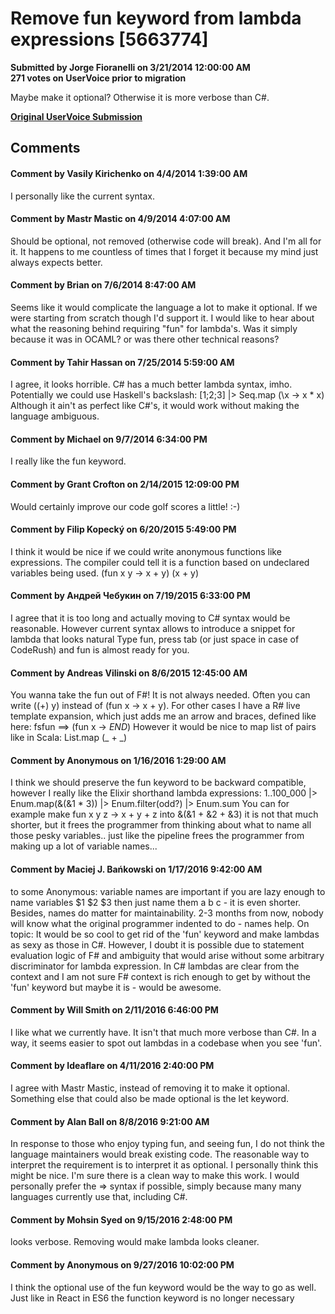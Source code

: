 # Remove fun keyword from lambda expressions [5663774] #

**Submitted by Jorge Fioranelli on 3/21/2014 12:00:00 AM**  
**271 votes on UserVoice prior to migration**  

Maybe make it optional?
Otherwise it is more verbose than C#.



**[Original UserVoice Submission](https://fslang.uservoice.com/forums/245727-f-language/suggestions/5663774)**


## Comments ##


#### Comment by Vasily Kirichenko on 4/4/2014 1:39:00 AM ####
I personally like the current syntax.


#### Comment by Mastr Mastic on 4/9/2014 4:07:00 AM ####
Should be optional, not removed (otherwise code will break).
And I'm all for it.
It happens to me countless of times that I forget it because my mind just always expects better.


#### Comment by Brian on 7/6/2014 8:47:00 AM ####
Seems like it would complicate the language a lot to make it optional. If we were starting from scratch though I'd support it. I would like to hear about what the reasoning behind requiring "fun" for lambda's. Was it simply because it was in OCAML? or was there other technical reasons?


#### Comment by Tahir Hassan on 7/25/2014 5:59:00 AM ####
I agree, it looks horrible. C# has a much better lambda syntax, imho.
Potentially we could use Haskell's backslash:
[1;2;3] |> Seq.map (\x -> x * x)
Although it ain't as perfect like C#'s, it would work without making the language ambiguous.


#### Comment by Michael on 9/7/2014 6:34:00 PM ####
I really like the fun keyword.


#### Comment by Grant Crofton on 2/14/2015 12:09:00 PM ####
Would certainly improve our code golf scores a little! :-)


#### Comment by Filip Kopecký on 6/20/2015 5:49:00 PM ####
I think it would be nice if we could write anonymous functions like expressions. The compiler could tell it is a function based on undeclared variables being used.
(fun x y -> x + y)
(x + y)


#### Comment by Андрей Чебукин on 7/19/2015 6:33:00 PM ####
I agree that it is too long and actually moving to C# syntax would be reasonable.
However current syntax allows to introduce a snippet for lambda that looks natural
Type fun, press tab (or just space in case of CodeRush) and fun is almost ready for you.


#### Comment by Andreas Vilinski on 8/6/2015 12:45:00 AM ####
You wanna take the fun out of F#!
It is not always needed. Often you can write ((+) y) instead of (fun x -> x + y). For other cases I have a R# live template expansion, which just adds me an arrow and braces, defined like here:
fsfun ==> (fun x -> $END$)
However it would be nice to map list of pairs like in Scala: List.map (_ + _)


#### Comment by Anonymous on 1/16/2016 1:29:00 AM ####
I think we should preserve the fun keyword to be backward compatible, however
I really like the Elixir shorthand lambda expressions:
1..100_000 |> Enum.map(&(&1 * 3)) |> Enum.filter(odd?) |> Enum.sum
You can for example make
fun x y z -> x + y + z
into
&(&1 + &2 + &3)
it is not that much shorter, but it frees the programmer from thinking about what to name all those pesky variables.. just like the pipeline frees the programmer from making up a lot of variable names...


#### Comment by Maciej J. Bańkowski on 1/17/2016 9:42:00 AM ####
to some Anonymous: variable names are important
if you are lazy enough to name variables $1 $2 $3 then just name them a b c - it is even shorter.
Besides, names do matter for maintainability. 2-3 months from now, nobody will know what the original programmer indented to do - names help.
On topic: It would be so cool to get rid of the 'fun' keyword and make lambdas as sexy as those in C#. However, I doubt it is possible due to statement evaluation logic of F# and ambiguity that would arise without some arbitrary discriminator for lambda expression.
In C# lambdas are clear from the context and I am not sure F# context is rich enough to get by without the 'fun' keyword but maybe it is - would be awesome.


#### Comment by Will Smith on 2/11/2016 6:46:00 PM ####
I like what we currently have. It isn't that much more verbose than C#. In a way, it seems easier to spot out lambdas in a codebase when you see 'fun'.


#### Comment by Ideaflare on 4/11/2016 2:40:00 PM ####
I agree with Mastr Mastic, instead of removing it to make it optional.
Something else that could also be made optional is the let keyword.


#### Comment by Alan Ball on 8/8/2016 9:21:00 AM ####
In response to those who enjoy typing fun, and seeing fun, I do not think the language maintainers would break existing code. The reasonable way to interpret the requirement is to interpret it as optional. I personally think this might be nice. I'm sure there is a clean way to make this work. I would personally prefer the => syntax if possible, simply because many many languages currently use that, including C#.


#### Comment by Mohsin Syed on 9/15/2016 2:48:00 PM ####
looks verbose. Removing would make lambda looks cleaner.


#### Comment by Anonymous on 9/27/2016 10:02:00 PM ####
I think the optional use of the fun keyword would be the way to go as well. Just like in React in ES6 the function keyword is no longer necessary

